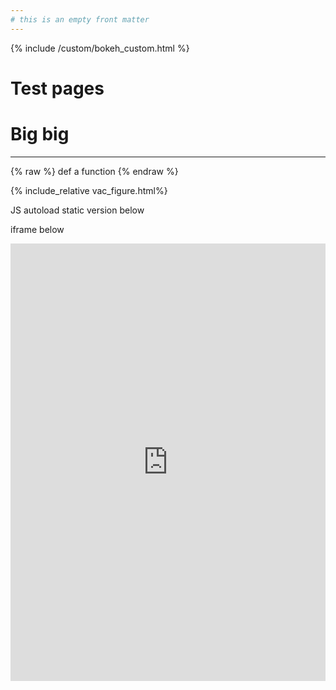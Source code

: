 ```yaml
---
# this is an empty front matter
---
```

{% include /custom/bokeh_custom.html %}
# Test pages

# Big big
---



{% raw %}
def a function
{% endraw %}

{% include_relative vac_figure.html%}

JS autoload static version below


<script src="larimer_covid/blob/main/fig_embeds/vac.js" id="8999b494-ed6a-4d6e-89c6-6ef73631a8a9"></script>

iframe below

<iframe src="https://www.datamidden.com/larimer_covid/vac_figure.html"
    sandbox="allow-same-origin allow-scripts"
    width="100%"
    height=700
    scrolling="no"
    seamless="seamless"
    frameborder="0">


<iframe src="https://www.datamidden.com/larimer_covid/case_figure.html"
    sandbox="allow-same-origin allow-scripts"
    width="100%"
    height=700
    scrolling="no"
    seamless="seamless"
    frameborder="0">


<iframe src="https://www.datamidden.com/larimer_covid/deaths_figure.html"
    sandbox="allow-same-origin allow-scripts"
    width="100%"
    height=700
    scrolling="no"
    seamless="seamless"
    frameborder="0">


<iframe src="https://www.datamidden.com/larimer_covid/hosp_figure.html"
    sandbox="allow-same-origin allow-scripts"
    width="100%"
    height=700
    scrolling="no"
    seamless="seamless"
    frameborder="0">


<iframe src="https://www.datamidden.com/larimer_covid/patient_total_figure.html"
    sandbox="allow-same-origin allow-scripts"
    width="100%"
    height=700
    scrolling="no"
    seamless="seamless"
    frameborder="0">
components

<div class="bk-root" id="489a7856-8ee6-40c7-bd85-ffac5525525a" data-root-id="16728"></div>


_link_



